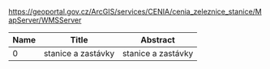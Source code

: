 https://geoportal.gov.cz/ArcGIS/services/CENIA/cenia_zeleznice_stanice/MapServer/WMSServer

|Name|Title|Abstract|
|--|--|--|
|0|stanice a zastávky|stanice a zastávky|
